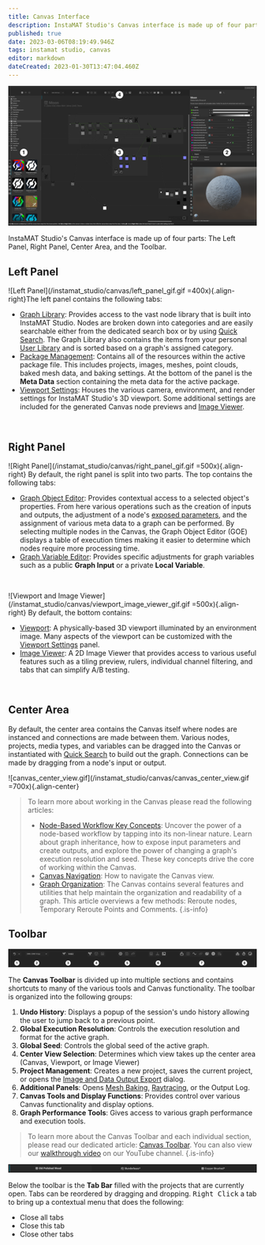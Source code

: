 ```yaml
---
title: Canvas Interface
description: InstaMAT Studio's Canvas interface is made up of four parts: The Left Panel, Right Panel, Center Area, and the Toolbar.
published: true
date: 2023-03-06T08:19:49.946Z
tags: instamat studio, canvas
editor: markdown
dateCreated: 2023-01-30T13:47:04.460Z
---
```


![canvas_interface_numbered.png](/instamat_studio/canvas/canvas_interface_numbered.png)


InstaMAT Studio's Canvas interface is made up of four parts: The Left Panel, Right Panel, Center Area, and the Toolbar.

## <i class="fa-regular fa-circle-1"></i> Left Panel

![Left Panel](/instamat_studio/canvas/left_panel_gif.gif =400x){.align-right}The left panel contains the following tabs:

- <i class="fa-regular fa-flux-capacitor"></i> [Graph Library](/Products/InstaMAT_Studio/Canvas/Canvas_Interface/Graph_Library): Provides access to the vast node library that is built into InstaMAT Studio. Nodes are broken down into categories and are easily searchable either from the dedicated search box or by using <a href="">Quick Search</a>. The Graph Library also contains the items from your personal <a href="">User Library</a> and is sorted based on a graph's assigned category.
- <i class="fa-regular fa-box-open"></i> [Package Management](/Products/InstaMAT_Studio/Canvas/Canvas_Interface/Package_Management): Contains all of the resources within the active package file. This includes projects, images, meshes, point clouds, baked mesh data, and baking settings. At the bottom of the panel is the **Meta Data** section containing the meta data for the active package.
- <i class="fa-regular fa-gear"></i> [Viewport Settings](/Products/InstaMAT_Studio/Canvas/Canvas_Interface/Viewport_Settings): Houses the various camera, environment, and render settings for InstaMAT Studio's 3D viewport. Some additional settings are included for the generated Canvas node previews and [Image Viewer](/Products/InstaMAT_Studio/Canvas/Canvas_Interface/Image_Viewer).

<br style="clear: right;"/>

## <i class="fa-regular fa-circle-2"></i> Right Panel

![Right Panel](/instamat_studio/canvas/right_panel_gif.gif =500x){.align-right} By default, the right panel is split into two parts. The top contains the following tabs:

- <i class="fa-regular fa-flux-capacitor"></i> [Graph Object Editor](/Products/InstaMAT_Studio/Canvas/Canvas_Interface/Graph_Object_Editor): Provides contextual access to a selected object's properties. From here various operations such as the creation of inputs and outputs, the adjustment of a node's <a href="">exposed parameters</a>, and the assignment of various meta data to a graph can be performed. By selecting multiple nodes in the Canvas, the Graph Object Editor (GOE) displays a table of execution times making it easier to determine which nodes require more processing time.
- <i class="fa-regular fa-lambda"></i> [Graph Variable Editor](/Products/InstaMAT_Studio/Canvas/Canvas_Interface/Graph_Variable_Editor): Provides specific adjustments for graph variables such as a public **Graph Input** or a private **Local Variable**.

<br style="clear: right;"/>

![Viewport and Image Viewer](/instamat_studio/canvas/viewport_image_viewer_gif.gif =500x){.align-right} By default, the bottom contains:

- <i class="fa-regular fa-cube"></i> [Viewport](/Products/InstaMAT_Studio/Canvas/Canvas_Interface/Viewport): A physically-based 3D viewport illuminated by an environment image. Many aspects of the viewport can be customized with the [Viewport Settings](/Products/InstaMAT_Studio/Canvas/Canvas_Interface/Viewport_Settings) panel.
- <i class="fa-regular fa-image-polaroid"></i> [Image Viewer](/Products/InstaMAT_Studio/Canvas/Canvas_Interface/Image_Viewer): A 2D Image Viewer that provides access to various useful features such as a tiling preview, rulers, individual channel filtering, and tabs that can simplify A/B testing.

<br style="clear: right;"/>

## <i class="fa-regular fa-circle-3"></i> Center Area


By default, the center area contains the Canvas itself where nodes are instanced and connections are made between them. Various nodes, projects, media types, and variables can be dragged into the Canvas or instantiated with [Quick Search](/Products/InstaMAT_Studio/Canvas/Canvas_Interface/Quick_Search) to build out the graph. Connections can be made by dragging from a node's input or output.

![canvas_center_view.gif](/instamat_studio/canvas/canvas_center_view.gif =700x){.align-center}

> To learn more about working in the Canvas please read the following articles:
>
> - [Node-Based Workflow Key Concepts](): Uncover the power of a node-based workflow by tapping into its non-linear nature. Learn about graph inheritance, how to expose input parameters and create outputs, and explore the power of changing a graph's execution resolution and seed. These key concepts drive the core of working within the Canvas.
> - [Canvas Navigation](/Products/InstaMAT_Studio/Canvas/Canvas_Navigation): How to navigate the Canvas view.
> - [Graph Organization](/Products/InstaMAT_Studio/Canvas/Graph_Organization): The Canvas contains several features and utilities that help maintain the organization and readability of a graph. This article overviews a few methods: Reroute nodes, Temporary Reroute Points and Comments.
{.is-info}

## <i class="fa-regular fa-circle-4"></i> Toolbar

![Canvas Toolbar with sections numbered](/instamat_studio/canvas/canvas_toolbar_2.png)


The **Canvas Toolbar** is divided up into multiple sections and contains shortcuts to many of the various tools and Canvas functionality. The toolbar is organized into the following groups:

1. **Undo History**: Displays a popup of the session's undo history allowing the user to jump back to a previous point.
2. **Global Execution Resolution**: Controls the execution resolution and format for the active graph.
3. **Global Seed**: Controls the global seed of the active graph.
4. **Center View Selection**: Determines which view takes up the center area (Canvas, Viewport, or Image Viewer)
5. **Project Management**: Creates a new project, saves the current project, or opens the  [Image and Data Output Export](/Products/InstaMAT_Studio/Canvas/Canvas_Interface/Image_and_Data_Output_Export) dialog.
6. **Additional Panels**: Opens [Mesh Baking](/Products/InstaMAT_Studio/Canvas/Canvas_Interface/Mesh_Baking), [Raytracing](/Products/InstaMAT_Studio/Canvas/Canvas_Interface/Raytracing), or the Output Log.
7. **Canvas Tools and Display Functions**: Provides control over various Canvas functionality and display options.
8. **Graph Performance Tools**: Gives access to various graph performance and execution tools.

>To learn more about the Canvas Toolbar and each individual section, please read our dedicated article: [Canvas Toolbar](/Products/InstaMAT_Studio/Canvas/Canvas_Interface/Canvas_Toolbar). You can also view our <a href="">walkthrough video</a> on our YouTube channel.
{.is-info}

![Tab bar with a few open projects](/instamat_studio/canvas/tab_bar.png)

Below the toolbar is the **Tab Bar** filled with the projects that are currently open. Tabs can be reordered by dragging and dropping. <kbd>Right Click</kbd> a tab to bring up a contextual menu that does the following:

- Close all tabs
- Close this tab
- Close other tabs